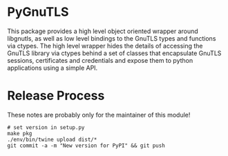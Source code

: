 # PyGnuTLS

This package provides a high level object oriented wrapper around libgnutls,
as well as low level bindings to the GnuTLS types and functions via ctypes.
The high level wrapper hides the details of accessing the GnuTLS library via
ctypes behind a set of classes that encapsulate GnuTLS sessions, certificates
and credentials and expose them to python applications using a simple API.

# Release Process

These notes are probably only for the maintainer of this module!

    # set version in setup.py
    make pkg
    ./env/bin/twine upload dist/*
    git commit -a -m "New version for PyPI" && git push

